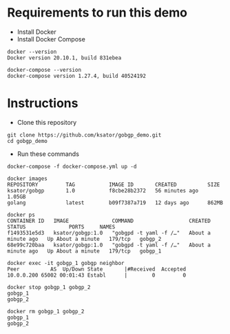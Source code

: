 # Requirements to run this demo 

- Install Docker 
- Install Docker Compose 

```
docker --version
Docker version 20.10.1, build 831ebea
```
```
docker-compose --version
docker-compose version 1.27.4, build 40524192
```

# Instructions 

- Clone this repository 
```
git clone https://github.com/ksator/gobgp_demo.git
cd gobgp_demo
```
- Run these commands 
```
docker-compose -f docker-compose.yml up -d
```
```
docker images
REPOSITORY         TAG           IMAGE ID       CREATED          SIZE
ksator/gobgp       1.0           f8cbe28b2372   56 minutes ago   1.05GB
golang             latest        b09f7387a719   12 days ago      862MB
```
```
docker ps
CONTAINER ID   IMAGE              COMMAND                  CREATED              STATUS              PORTS     NAMES
f1493531e5d3   ksator/gobgp:1.0   "gobgpd -t yaml -f /…"   About a minute ago   Up About a minute   179/tcp   gobgp_2
68e99c720baa   ksator/gobgp:1.0   "gobgpd -t yaml -f /…"   About a minute ago   Up About a minute   179/tcp   gobgp_1
```
```
docker exec -it gobgp_1 gobgp neighbor
Peer          AS  Up/Down State       |#Received  Accepted
10.0.0.200 65002 00:01:43 Establ      |        0         0
```
```
docker stop gobgp_1 gobgp_2
gobgp_1
gobgp_2
```
```
docker rm gobgp_1 gobgp_2
gobgp_1
gobgp_2
```


